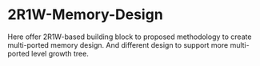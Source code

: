 # 2R1W-Memory-Design
Here offer 2R1W-based building block to proposed methodology to create multi-ported memory design. And different design to support more multi-ported level growth tree.
